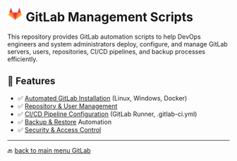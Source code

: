 # <img src="../../Assets/pics/icons8-gitlab-48.svg" width="35"> GitLab Management Scripts

This repository provides GitLab automation scripts to help DevOps engineers and system administrators deploy, configure, and manage GitLab servers, users, repositories, CI/CD pipelines, and backup processes efficiently.

## 🚀 Features

- ✅ [Automated GitLab Installation](./Install/) (Linux, Windows, Docker)
- ✅ [Repository & User Management](./Manage/)
- ✅ [CI/CD Pipeline Configuration](./Perf/) (GitLab Runner, .gitlab-ci.yml)
- ✅ [Backup & Restore](./Backup/) Automation
- ✅ [Security & Access Control](./UAC/)

---

🔙 [back to main menu GitLab](../)
